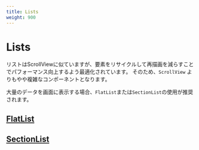 ```yaml
---
title: Lists
weight: 900
---
```


# Lists

リストはScrollViewに似ていますが、要素をリサイクルして再描画を減らすことでパフォーマンス向上するよう最適化されています。
そのため、`ScrollView` よりもやや複雑なコンポーネントとなります。

大量のデータを画面に表示する場合、`FlatList`または`SectionList`の使用が推奨されます。

## [FlatList](lists/flat-list.md)

## [SectionList](lists/section-list.md)
